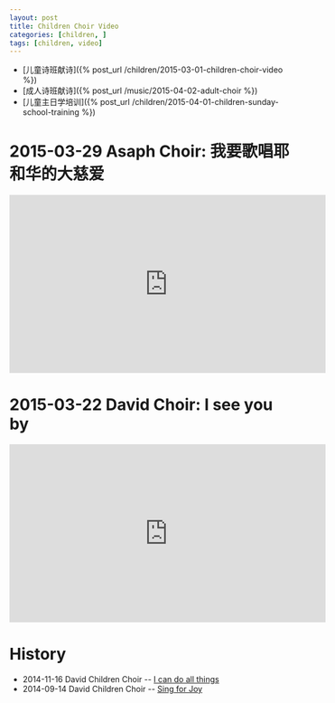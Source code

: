 ```yaml
---
layout: post 
title: Children Choir Video
categories: [children, ]
tags: [children, video]
---
```


 * [儿童诗班献诗]({% post_url /children/2015-03-01-children-choir-video %})
 * [成人诗班献诗]({% post_url /music/2015-04-02-adult-choir %})
 * [儿童主日学培训]({% post_url /children/2015-04-01-children-sunday-school-training %})

2015-03-29 Asaph Choir: 我要歌唱耶和华的大慈爱 
===============================================

<iframe width="560" height="315"
src="https://www.youtube.com/embed/XsksG7TaQs8" frameborder="0"
allowfullscreen></iframe>

2015-03-22 David Choir: I see you by 
=====================================

<iframe width="560" height="315"
src="https://www.youtube.com/embed/SQggL7fCSIE" frameborder="0"
allowfullscreen></iframe>



History
==========

 * 2014-11-16 David Children Choir -- [I can do all things ](https://youtu.be/Gp_NFKb-XOk)
 * 2014-09-14 David Children Choir -- [Sing for Joy](https://youtu.be/cGNmEO59Ou8)
